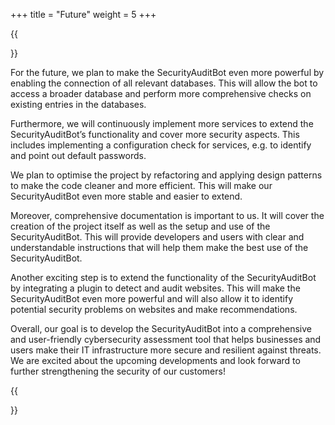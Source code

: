 +++
title = "Future"
weight = 5
+++



{{<section title="Future">}}

For the future, we plan to make the SecurityAuditBot even more powerful by enabling the connection of all relevant databases.
This will allow the bot to access a broader database and perform more comprehensive checks on existing entries in the databases.

Furthermore, we will continuously implement more services to extend the SecurityAuditBot’s functionality and cover more security aspects.
This includes implementing a configuration check for services, e.g. to identify and point out default passwords. 

We plan to optimise the project by refactoring and applying design patterns to make the code cleaner and more efficient.
This will make our SecurityAuditBot even more stable and easier to extend. 

Moreover, comprehensive documentation is important to us.
It will cover the creation of the project itself as well as the setup and use of the SecurityAuditBot.
This will provide developers and users with clear and understandable instructions that will help them make the best use of the SecurityAuditBot.

Another exciting step is to extend the functionality of the SecurityAuditBot by integrating a plugin to detect and audit websites.
This will make the SecurityAuditBot even more powerful and will also allow it to identify potential security problems on websites and make recommendations. 

Overall, our goal is to develop the SecurityAuditBot into a comprehensive and user-friendly cybersecurity assessment tool that helps businesses and users make their IT infrastructure more secure and resilient against threats.
We are excited about the upcoming developments and look forward to further strengthening the security of our customers!

{{</section>}}


